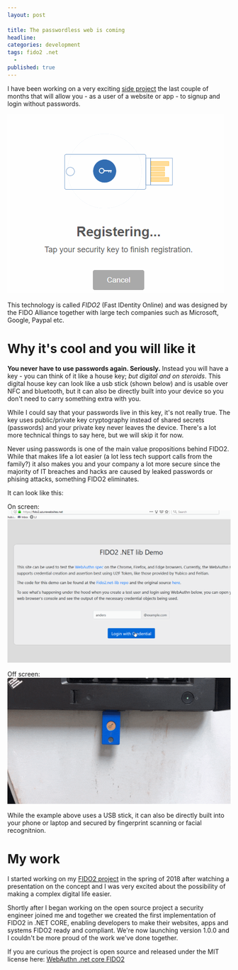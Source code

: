 ```yaml
---
layout: post

title: The passwordless web is coming
headline: 
categories: development
tags: fido2 .net
  - 
published: true
---
```


I have been working on a very exciting [side project](https://github.com/abergs/fido2-net-lib) the last couple of months that will allow you - as a user of a website or app - to signup and login without passwords.

![Fido2 register](/images/fido2/fido2.gif)

This technology is called *FIDO2* (Fast IDentity Online) and was designed by the FIDO Alliance together with large tech companies such as Microsoft, Google, Paypal etc.

# Why it's cool and you will like it

**You never have to use passwords again. Seriously.**  Instead you will have a key - you can think of it like a house key; *but digital and on steroids*. This digital house key can look like a usb stick (shown below) and is usable over NFC and bluetooth, but it can also be directly  built into your device so you don't need to carry something extra with you. 

While I could say that your passwords live in this key, it's not really true. The key uses public/private key cryptography instead of shared secrets (passwords) and your private key never leaves the device. There's a lot more technical things to say here, but we will skip it for now.

Never using passwords is one of the main value propositions behind FIDO2. While that makes life a lot easier (a lot less tech support calls from the family?) it also makes you and your company a lot more secure since the majority of IT breaches and hacks are caused by leaked passwords or phising attacks, something FIDO2 eliminates.

It can look like this:

On screen:
![Fido2 on-screen UI](/images/fido2/fido2-onscreen.gif)

Off screen:  
![Fido2 off-screen UI](/images/fido2/fido2-offscreen.gif)

While the example above uses a USB stick, it can also be directly built into your phone or laptop and secured by fingerprint scanning or facial recognitnion.

# My work
I started working on my [FIDO2 project](https://github.com/abergs/fido2-net-lib) in the spring of 2018 after watching a presentation on the concept and I was very excited about the possibility of making a complex digital life easier.

Shortly after I began working on the open source project a security engineer joined me and together we created the first implementation of FIDO2 in .NET CORE, enabling developers to make their websites, apps and systems FIDO2 ready and compliant. We're now launching version 1.0.0 and I couldn't be more proud of the work we've done together.

If you are curious the project is open source and released under the MIT license here: [WebAuthn .net core FIDO2](https://github.com/abergs/fido2-net-lib)


